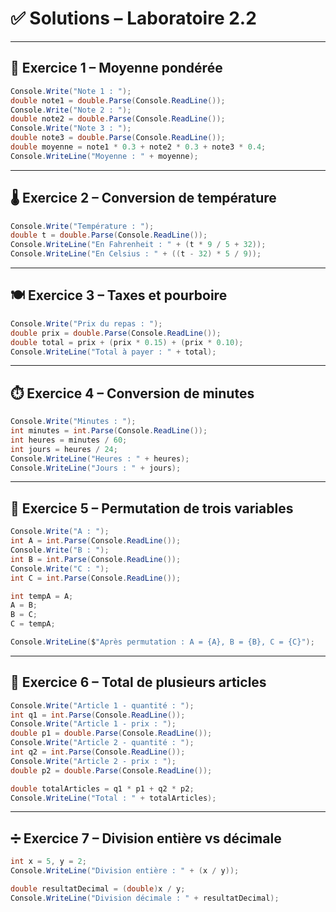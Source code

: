 # ✅ Solutions – Laboratoire 2.2 

---

## 🔢 Exercice 1 – Moyenne pondérée

```csharp
Console.Write("Note 1 : ");
double note1 = double.Parse(Console.ReadLine());
Console.Write("Note 2 : ");
double note2 = double.Parse(Console.ReadLine());
Console.Write("Note 3 : ");
double note3 = double.Parse(Console.ReadLine());
double moyenne = note1 * 0.3 + note2 * 0.3 + note3 * 0.4;
Console.WriteLine("Moyenne : " + moyenne);
```

---

## 🌡️ Exercice 2 – Conversion de température

```csharp
Console.Write("Température : ");
double t = double.Parse(Console.ReadLine());
Console.WriteLine("En Fahrenheit : " + (t * 9 / 5 + 32));
Console.WriteLine("En Celsius : " + ((t - 32) * 5 / 9));
```

---

## 🍽️ Exercice 3 – Taxes et pourboire

```csharp
Console.Write("Prix du repas : ");
double prix = double.Parse(Console.ReadLine());
double total = prix + (prix * 0.15) + (prix * 0.10);
Console.WriteLine("Total à payer : " + total);
```

---

## ⏱️ Exercice 4 – Conversion de minutes

```csharp
Console.Write("Minutes : ");
int minutes = int.Parse(Console.ReadLine());
int heures = minutes / 60;
int jours = heures / 24;
Console.WriteLine("Heures : " + heures);
Console.WriteLine("Jours : " + jours);
```

---

## 🔁 Exercice 5 – Permutation de trois variables

```csharp
Console.Write("A : ");
int A = int.Parse(Console.ReadLine());
Console.Write("B : ");
int B = int.Parse(Console.ReadLine());
Console.Write("C : ");
int C = int.Parse(Console.ReadLine());

int tempA = A;
A = B;
B = C;
C = tempA;

Console.WriteLine($"Après permutation : A = {A}, B = {B}, C = {C}");
```

---

## 🛒 Exercice 6 – Total de plusieurs articles

```csharp
Console.Write("Article 1 - quantité : ");
int q1 = int.Parse(Console.ReadLine());
Console.Write("Article 1 - prix : ");
double p1 = double.Parse(Console.ReadLine());
Console.Write("Article 2 - quantité : ");
int q2 = int.Parse(Console.ReadLine());
Console.Write("Article 2 - prix : ");
double p2 = double.Parse(Console.ReadLine());

double totalArticles = q1 * p1 + q2 * p2;
Console.WriteLine("Total : " + totalArticles);
```

---

## ➗ Exercice 7 – Division entière vs décimale

```csharp
int x = 5, y = 2;
Console.WriteLine("Division entière : " + (x / y));

double resultatDecimal = (double)x / y;
Console.WriteLine("Division décimale : " + resultatDecimal);
```
